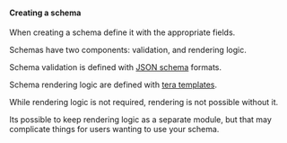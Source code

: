 #### Creating a schema

When creating a schema define it with the appropriate fields.

Schemas have two components: validation, and rendering logic.

Schema validation is defined with [JSON schema](https://json-schema.org/) formats.

Schema rendering logic are defined with [tera templates](https://github.com/Keats/tera).

While rendering logic is not required, rendering is not possible without it.

Its possible to keep rendering logic as a separate module, but that may complicate things for users wanting to use your schema.
